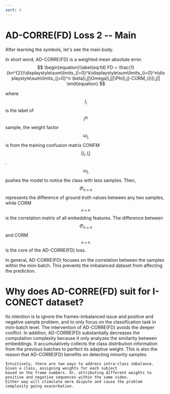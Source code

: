 ```yaml
---
sort: 4
---
```


# AD-CORRE(FD) Loss 2 -- Main

After learning the symbols, let's see the main body.

In short word, AD-CORRE(FD) is a weighted mean absolute error. 
$$ \begin{equation}\label{eq:fd}
FD = \frac{1}{kn^{2}}\displaystyle\sum\limits_{l=0}^k\displaystyle\sum\limits_{i=0}^n\displaystyle\sum\limits_{j=0}^n \beta[i,j]\Omega[i,j]|\Phi[i,j]-CORM_{l}[i,j]| 
\end{equation} $$

where $$l_{i}$$ is the label of $$i^{th}$$ sample, the weight factor $$\omega_{l_{i}}$$ is from the training confusion 
matrix CONFM$$[l_{i},l_{i}]$$. $$\omega_{l_{i}}$$ pushes the model to notice the class with less samples. 
Then, $$\Phi_{n\times n}$$ represents the difference of ground truth values between any two samples, while 
CORM$$_{n\times n}$$ is the correlation matrix of all embedding features. 
The difference between $$\Phi_{n\times n}$$ and CORM$$_{n\times n}$$ is the core of the AD-CORRE(FD) loss.

In general, AD-CORRE(FD) focuses on the correlation between the samples within the mini-batch. 
This prevents the imbalanced dataset from affecting the prediction. 

# Why does AD-CORRE(FD) suit for I-CONECT dataset?

Its intention is to ignore the frames-imbalanced issue and positive and negative sample problem, and to only focus on 
the classification task in mini-batch level. 
The intervention of AD-CORRE(FD) avoids the deeper conflict. 
In addition, AD-CORRE(FD) substantially decreases the computation complexity because it only analyzes the similarity 
between embeddings. It accumulatively collects the class distribution information from the previous batches to perfect its 
adaptive weight.
This is also the reason that AD-CORRE(FD) benefits on detecting minority samples.

```tip
Intuitively, there are two ways to address intra-class imbalance. Given a class, assigning weights for each subject 
based on the frame numbers. Or, attributing different weights to positive and negative sequences within the same video. 
Either way will stimulate more dispute and cause the problem complexity going exacerbation.
```
